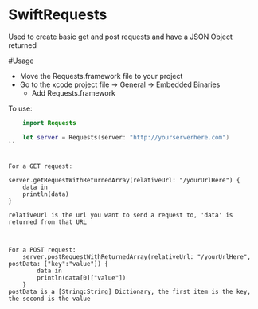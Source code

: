 # SwiftRequests
Used to create basic get and post requests and have a JSON Object returned

#Usage
* Move the Requests.framework file to your project
* Go to the xcode project file -> General -> Embedded Binaries
    * Add Requests.framework


To use:
```swift
    import Requests

    let server = Requests(server: "http://yourserverhere.com")
``


For a GET request:
```
    server.getRequestWithReturnedArray(relativeUrl: "/yourUrlHere") {
        data in
        println(data)
    }
```
relativeUrl is the url you want to send a request to, 'data' is returned from that URL



For a POST request:
    server.postRequestWithReturnedArray(relativeUrl: "/yourUrlHere", postData: ["key":"value"]) {
        data in
        println(data[0]["value"])
    }
postData is a [String:String] Dictionary, the first item is the key, the second is the value

